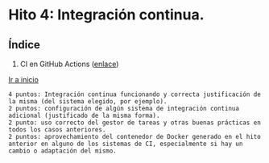 # Hito 4: Integración continua.
 
## Índice
1. CI en GitHub Actions ([enlace](confGA.md))


[Ir a inicio](../../README.md)


    4 puntos: Integración continua funcionando y correcta justificación de la misma (del sistema elegido, por ejemplo).
    2 puntos: configuración de algún sistema de integración continua adicional (justificado de la misma forma).
    2 punto: uso correcto del gestor de tareas y otras buenas prácticas en todos los casos anteriores.
    2 puntos: aprovechamiento del contenedor de Docker generado en el hito anterior en alguno de los sistemas de CI, especialmente si hay un cambio o adaptación del mismo.
